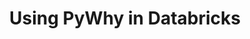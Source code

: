 ---
title: Using PyWhy in Databricks
layout: page
description: >-
  An end-to-end causal machine learning application in the Databricks ecosystem.
summary: >-
  We've recently collaborated with Databricks to create a solution accelerator for causal machine learning in their ecosystem. Learn how to leverage tools like MLFlow to facilitate model 
  management in the context of an end-to-end causal machine learning application, taken from data exploration and causal discovery all the way to individualized policy recommendations.
image: assets/databricks-logo.png
image-alt: Databricks logo
link: https://www.databricks.com/blog/optimizing-promotional-offers-using-causal-machine-learning
---